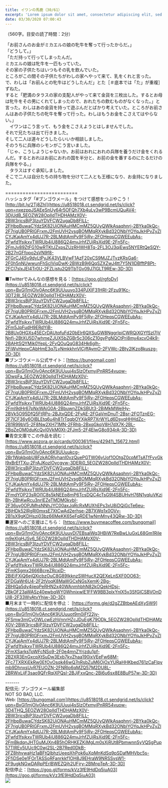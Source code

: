 ```yaml
---
title: イワンの馬鹿（30/61）
excerpt: 'Lorem ipsum dolor sit amet, consectetur adipiscing elit, sed do eiusmod tempor incididunt ut labore et dolore magna aliqua. Praesent elementum facilisis leo vel fringilla est ullamcorper eget. At imperdiet dui accumsan sit amet nulla facilisi morbi tempus.'
date: 03/30/2020 07:00:43
---
```


（560字。目安の読了時間：2分）  
  
「お前さんのお金がミカエルの娘の牝牛を奪って行ったからだ。」  
「どうして。」  
「ただ持って行ってしまったんだ。  
ミカエルの娘は牝牛を一匹もっていた。  
その家の子供たちはいつもその乳を飲んでいた。  
ところがこの間その子供たちがわしの家へやって来て、乳をくれと言った。  
で、わしは「お前んとの牝牛はどうしたんだ」とた［＃底本では「た」が重複］ずねた。  
すると「肥満のタラスの家の支配人がやって来て金貨を三枚出した。するとお母は牝牛をその男にくれてしまったので、おれたちの飲むものがなくなった。」と言った。わしはあの金貨を持って遊ぶんだとばかり考えていた。ところがお前さんはあの子供たちの牝牛を奪って行った。わしはもうお金をこさえてはやらない。」  
　イワンはこう言って、もう金をこさえようとはしませんでした。  
それで兄たちは出て行きました。  
そして二人は道々どうしたらいいか相談しました。  
そのうちに兵隊のシモンがこう言いました。  
「じゃ、こうしようじゃないか。お前はおれにおれの兵隊を養うだけ金をくれるんだ。するとおれはお前におれの国を半分と、お前の金を番するのにたるだけの兵隊をやる。」  
　タラスはすぐ承知しました。  
そこで二人は自分たちの持ち物を分けて二人とも王様になり、お金持になりました。  
  
\=========================  
ハッシュタグ「#ブンゴウメール」をつけて感想をつぶやこう！　  
[http://bit.ly/2Tj8Zhl](https://u8518018.ct.sendgrid.net/ls/click?upn=nxezppJSAEeSnUy64r5OFQh7Xb4uLy3wP9BcmUQuAV4-3DjUdB_5EOZW28OpIldTHDHAMzX0V-2BW3rjcsBjP3IzuYDVFCW2ugaDb8FlLL-2FHbpBuwaCYdzSK82UiONAuHMCmMZ5QUyQWlkAsaqhnrj-2BYka0kQc-2F7rigUB0PRlGFrxmJ2FmUVH2vsgBOMMqRXykBd32ONbIYOYqJkHPvZyZlCYJKajAmYx4dUJ7R-2BLMdtAmPv9F5jRy-2FOHeqsCGWEEubAs-2Fwfd1fsjkxvTWRUb4iU886Q24mvJrhfZUjRsXid9E-2Fn5Fc-2FmJv89ZtFG10wRTKtJZxpsZUzRHWH8Tq-2FL3OJ3qiEws5NYERtQeSQY-2B27nGFfopo2sVN9f8-2FGrCJ4Sy9dyLtPyJK43VLBVwF1AzF20xCS9MJZJTvzKRsGa6-2F0h5nNUwwunFhScIViqDwK-2BWzB9j6QqSZXZwJ4tt7Y5N1IDBfftP8Pt-2FCI7slxJEl4Tr0U-2FZLjstu2Q9TbTGv09J7IGLT9REw-3D-3D)  
  
■Twitterでみんなの感想を見る：[https://goo.gl/rgfoDv](https://u8518018.ct.sendgrid.net/ls/click?upn=BxGl1mjOlv0Anc6K9UUuuvo334PJXlF31HRI-2Fzu91Kc-3DT28l_5EOZW28OpIldTHDHAMzX0V-2BW3rjcsBjP3IzuYDVFCW2ugaDb8FlLL-2FHbpBuwaCYdzSK82UiONAuHMCmMZ5QUyQWlkAsaqhnrj-2BYka0kQc-2F7rigUB0PRlGFrxmJ2FmUVH2vsgBOMMqRXykBd32ONbIYOYqJkHPvZyZlCYJKajAmYx4dUJ7R-2BLMdtAmPv9F5jRy-2FOHeqsCGWEEubAs-2Fwfd1fsjkxvTWRUb4iU886Q24mvJrhfZUjRsXid9E-2Fn5Fc-2Fm5JpFudH9ERdYiB-2B8Ux0HGXs45ECrDAUtqfuFd20bElr6QXSuGW8NggrIpiCWRQiXGYfSzl7jVNnfi-2BtXU5D7whmeZJUX5bZGBr5c306cZ10gyPgNQCtPri8my4xcvO4k9-2BAHtSQYMik0YepL-2FvQOuQqG834Hk6gIh-2FiWyHepxCAbHmE3q7LyNmkkhnVlCjffAymO-2FVWc-2Bty2lKzo8kuszg-3D-3D)  
■ブンゴウメール公式サイト：[https://bungomail.com](https://u8518018.ct.sendgrid.net/ls/click?upn=BxGl1mjOlv0Anc6K9UUuuj4sSlzOfxmyiPnRR54vuow-3DwpFa_5EOZW28OpIldTHDHAMzX0V-2BW3rjcsBjP3IzuYDVFCW2ugaDb8FlLL-2FHbpBuwaCYdzSK82UiONAuHMCmMZ5QUyQWlkAsaqhnrj-2BYka0kQc-2F7rigUB0PRlGFrxmJ2FmUVH2vsgBOMMqRXykBd32ONbIYOYqJkHPvZyZlCYJKajAmYx4dUJ7R-2BLMdtAmPv9F5jRy-2FOHeqsCGWEEubAs-2Fwfd1fsjkxvTWRUb4iU886Q24mvJrhfZUjRsXid9E-2Fn5Fc-2FmI9dHr67pNxWAiG0A-2BbuwnZDkSBUt3-2BiMkMWeIHy-2BVk5O95DfQ5FtRPo-2BJtxQDE-2FvAE-2FGaVmDnuT-2Bsr-2FOTznEG-2F7lCF36y6OIBLEtq6u4h8TrTqqbOYXjkRP7XrWYLd6DsyqHHHdZc-2B1R99bV5-2F8Nw2XH71MN-2FRhb-2BxqGkqV8H7dX7K-2BL-2BqZeOM0duKcQvl0VkM0Xt-2FJm5-2F4ElwG8o934rA-3D-3D)  
■青空文庫でこの作品を読む：[https://www.aozora.gr.jp/cards/000361/files/42941\_15672.html](https://u8518018.ct.sendgrid.net/ls/click?upn=BxGl1mjOlv0Anc6K9UUuukcg-2Br1WqkbqbU8FzkAORlyhanI0vzQuePGTW06yUof1OOtgZ0cpMTsATfFvvGkl9xBrEfTXu-2FrAJKozlOycgyw-3DERi0_5EOZW28OpIldTHDHAMzX0V-2BW3rjcsBjP3IzuYDVFCW2ugaDb8FlLL-2FHbpBuwaCYdzSK82UiONAuHMCmMZ5QUyQWlkAsaqhnrj-2BYka0kQc-2F7rigUB0PRlGFrxmJ2FmUVH2vsgBOMMqRXykBd32ONbIYOYqJkHPvZyZlCYJKajAmYx4dUJ7R-2BLMdtAmPv9F5jRy-2FOHeqsCGWEEubAs-2Fwfd1fsjkxvTWRUb4iU886Q24mvJrhfZUjRsXid9E-2Fn5Fc-2FmdYOP23sROI1C8s5kNEEp8mP6TcsDQC4cTsG9I4SBUHvH76N1yqIuVKziBh-2BhKwRcu3nrlEZeTMDM0kvbI-2F36uy0OPJMhsNNhJYC00axJqRcRxMUXhEPs3xU8iDQiGcTe6eu-2BjHDk52lRgRI0mxsE7XtCwAd2erhse-2B7XWq1x0OVv-2B1sX9gKDHszj03bz66MeKK65eFqRDE1wNmMny43QRw-3D-3D)  
■運営へのご支援はこちら： [https://www.buymeacoffee.com/bungomail](https://u8518018.ct.sendgrid.net/ls/click?upn=BxGl1mjOlv0Anc6K9UUuuvDl7EBsalWq3HBiW7ReBwLluGxL68Gm1RiIem9eXlgHJSv6_5EOZW28OpIldTHDHAMzX0V-2BW3rjcsBjP3IzuYDVFCW2ugaDb8FlLL-2FHbpBuwaCYdzSK82UiONAuHMCmMZ5QUyQWlkAsaqhnrj-2BYka0kQc-2F7rigUB0PRlGFrxmJ2FmUVH2vsgBOMMqRXykBd32ONbIYOYqJkHPvZyZlCYJKajAmYx4dUJ7R-2BLMdtAmPv9F5jRy-2FOHeqsCGWEEubAs-2Fwfd1fsjkxvTWRUb4iU886Q24mvJrhfZUjRsXid9E-2Fn5Fc-2FmKSgmx2666BcreZRcxiD-2BiEiFXiQ6ejQXicbzOuC8G89IkknzSWHucX2QEXeLnSXF0OO63-2FDGaWr6U4-2F2tVoqK8MaWGCxNGsXemK-2Bg-2BHlQa5dy4ijeqPeRHN2x40WAnmhbhN82kOQekHDsj-2BkOF23aWASz40ewbqWY0WhnixwlE1FFW9BB3plxYnlX5v3SfGlCSBVOnDUl8-2F33WvAtvYhjw-3D-3D)  
■月末まで一時的に配信を停止： [https://forms.gle/d2gZZBtbeAEdXySW9](https://u8518018.ct.sendgrid.net/ls/click?upn=BxGl1mjOlv0Anc6K9UUuuot9m0iFf22jy-2FSmw3mjCyOWLcwEzhVnnrHZcJDuEgK79ODk_5EOZW28OpIldTHDHAMzX0V-2BW3rjcsBjP3IzuYDVFCW2ugaDb8FlLL-2FHbpBuwaCYdzSK82UiONAuHMCmMZ5QUyQWlkAsaqhnrj-2BYka0kQc-2F7rigUB0PRlGFrxmJ2FmUVH2vsgBOMMqRXykBd32ONbIYOYqJkHPvZyZlCYJKajAmYx4dUJ7R-2BLMdtAmPv9F5jRy-2FOHeqsCGWEEubAs-2Fwfd1fsjkxvTWRUb4iU886Q24mvJrhfZUjRsXid9E-2Fn5Fc-2FmXSarksTpWFcNSo9-2F0e4mnZYrjzdu1pf-2B2XR3EnGxcpXtSuDw3Exb7kvZhaa190ixVEeFw68M-2Fc7TXRXjEkRw0EfOvOsqk46wQ7nRsbZuM6OjOxYURaHHKbed761zCaFlpymb9DhnxsUvR7EUOZN-2FNRlo6qMZQ57M2DU8L-2BRWxLijF3sao9QFrRqiXPQsI-2BJjFxxQnc-2Bi6u6sx8E8BuP57w-3D-3D)  
  
\-------  
配信元: ブンゴウメール編集部  
NOT SO BAD, LLC.  
Web: [https://bungomail.com](https://u8518018.ct.sendgrid.net/ls/click?upn=BxGl1mjOlv0Anc6K9UUuuj4sSlzOfxmyiPnRR54vuow-3D4THQ_5EOZW28OpIldTHDHAMzX0V-2BW3rjcsBjP3IzuYDVFCW2ugaDb8FlLL-2FHbpBuwaCYdzSK82UiONAuHMCmMZ5QUyQWlkAsaqhnrj-2BYka0kQc-2F7rigUB0PRlGFrxmJ2FmUVH2vsgBOMMqRXykBd32ONbIYOYqJkHPvZyZlCYJKajAmYx4dUJ7R-2BLMdtAmPv9F5jRy-2FOHeqsCGWEEubAs-2Fwfd1fsjkxvTWRUb4iU886Q24mvJrhfZUjRsXid9E-2Fn5Fc-2FmBkdqnJHTGuMJXn4B5hORHKEZKiMgLm0sXjRUt8PbmwnnSyVQSgPup57TIREv5UUc9C0wj2SL-2B7Red0DkB-2FZ8hhvwaHz1aBFtQIbhzUeeqXhPok6uXpMnKdSq9pSDafMHVbc5s-2FfiDSe0e1FOrTASSoRFanrkkf1OH8J9EHraW9NRSSvsW1-2F9ugkNGwDARpPErlBWEZQjh2UFjry-2BMnpTeA-3D-3D)  
配信停止：[https://goo.gl/forms/kVz3fE9HdDq5iuA03](https://goo.gl/forms/kVz3fE9HdDq5iuA03)  
![](https://u8518018.ct.sendgrid.net/wf/open?upn=ypZaqTjaYrwJSsa-2BLe7H7RcvxSux8rtM6dMtnptkxLQMLiJbmQ03whDMSt9-2BvxM-2BKE6ujadHWCHS-2FYDUUXrKB1ko48yvbyCc0cRihB-2Fp5Bay9wjnwFFFSOMUGZ1XsQFL6p8hp16D1yieF4SRPfSVoAc9x-2Ff8SGVt7evs-2B51gIQaiI5lh1Dw6Sed3rE1iffn9iPPGYT7nrBzqhHCK4yOHWaLDMhGF0jd6SAyHE9jUywxwqA796rB8VC8ekYUGwCZxC5w7Dx5KY-2F2LboStbjNBogZ-2FRIW31VdsJYm4V6kV4spCxLVnQa8vizYjYtZAlcsbaHvyjguptSYyFx4q5EXKAgq1XXLgIVkewnIrkzjB39Ttc1cM8rbhoTU6M-2B7oZnQudITsXftLdQTxH6DcoGTzpGOJ8hd4sByrMqukbo5xTWqynIpT5wxWyUCnBTlAkMAuCvZtAhi5dOExQRVi0-2B6hYw-3D-3D)